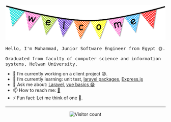 <a href="https://github.com/alrifay/alrifay">
<img src="https://raw.githubusercontent.com/alrifay/alrifay/master/resources/welcome.png" alt="Welcome"/>
</a>
  
<samp>Hello, I'm Muhammad, Junior Software Engineer from Egypt 🌞.</samp>

<samp>Graduated from faculty of computer science and information systems, Helwan University.</samp>

- 🔭 I’m currently working on a client project 😟.
- 🌱 I’m currently learning: unit test, [laravel packages](https://laravel.com/docs/master/packages), [Express.js](https://expressjs.com/)
- 💬 Ask me about: [Laravel](https://laravel.com/), [vue basics 😁](https://vuejs.org/)
- 📫 How to reach me: [📧](mailto:fcih.mohammed@gmail.com)
- ⚡ Fun fact: Let me think of one 🤔.

---

<p align="center">
    <img src="https://profile-counter.glitch.me/alrifay/count.svg" alt="Visitor count" />
</p>
